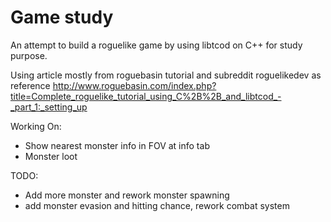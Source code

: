 # Game study

An attempt to build a roguelike game by using libtcod on C++ for study purpose.

Using article mostly from roguebasin tutorial and subreddit roguelikedev as reference
http://www.roguebasin.com/index.php?title=Complete_roguelike_tutorial_using_C%2B%2B_and_libtcod_-_part_1:_setting_up

Working On:
- Show nearest monster info in FOV at info tab 
- Monster loot

TODO:
- Add more monster and rework monster spawning
- add monster evasion and hitting chance, rework combat system
